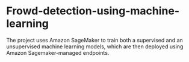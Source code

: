 # Frowd-detection-using-machine-learning
The project uses Amazon SageMaker to train both a supervised and an unsupervised machine learning models, which are then deployed using Amazon Sagemaker-managed endpoints.
